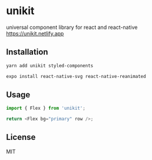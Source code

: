 # unikit

universal component library for react and react-native https://unikit.netlify.app

## Installation

```sh
yarn add unikit styled-components
```

```sh
expo install react-native-svg react-native-reanimated
```

## Usage

```js
import { Flex } from 'unikit';

return <Flex bg="primary" row />;
```

## License

MIT
